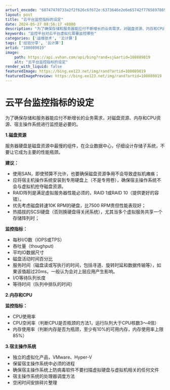 ```yaml
---
arturl_encode: "68747470733a2f2f626c6f672e:6373646e2e6e65742f77656978696e5f33373939313434362f:61727469636c652f64657461696c732f313038303839383139"
layout: post
title: "云平台监控指标的设定"
date: 2024-05-27 08:56:17 +0800
description: "为了确保存储和服务器能应付不断增长的业务需求，对磁盘资源、内存和CPU资源、宿主操作系统进行监控是必"
keywords: "监控平台对云平台虚拟化需要监控哪些"
categories: ['运维技术', '云计算']
tags: ['经验分享', '云计算']
artid: "108089819"
image:
    path: https://api.vvhan.com/api/bing?rand=sj&artid=108089819
    alt: "云平台监控指标的设定"
render_with_liquid: false
featuredImage: https://bing.ee123.net/img/rand?artid=108089819
featuredImagePreview: https://bing.ee123.net/img/rand?artid=108089819
---
```


# 云平台监控指标的设定

为了确保存储和服务器能应付不断增长的业务需求，对磁盘资源、内存和CPU资源、宿主操作系统进行监控是必要的。

**1.磁盘资源**
  
服务器硬盘是磁盘资源中最慢的组件，在企业数据中心，仔细设计存储子系统，不要让它成为主要的性能瓶颈。

**建议：**

* 使用SAN，即使预算不允许，也要确保磁盘资源争用不会导致虚拟机瘫痪；
* 应将宿主机操作系统安装到专用硬盘上（不是专用卷），确保宿主操作系统不会与虚拟机抢夺磁盘资源。
* RAID阵列是满足虚拟服务器性能必须的，RAID 1或RAID 10（提供更好的容错）。
* 优先考虑磁盘转速10K RPM的硬盘，比7500 RPM贵但性能表现好；
* 热插拔的SCSI硬盘（否则换硬盘得关闭系统），尤其当多个虚拟服务共享一个存储阵列时；

**监控指标：**

* 每秒I/O数（IOPS或TPS）
* 吞吐量（thoughput)
* 平均IO数据尺寸
* 磁盘活动时间百分比
* 服务时间（磁盘读或写执行的时间，包括寻道、旋转时延和数据传输等），如果该值超过20ms，一般认为会对上层应用产生影响。
* I/O等待队列长度
* 等待时间（队列中排队的时间）

**2.内存和CPU**

**监控指标：**

* CPU使用率
* CPU空闲率（判断CPU是否瓶颈的方法1，运行队列大于CPU核数3～4倍）
* 内存使用率（判断内存是否为瓶颈，至少有10%的可用内存，内存使用率上限85%）

**3.宿主操作系统**

* 独立的虚拟化产品，VMware、Hyper-V
* 保留宿主操作系统中必须的进程
* 确保宿主操作系统上防病毒软件不要扫描虚拟硬盘与虚拟机相关的任何文件
* 宿主操作系统的处理器调度方法
* 空闲时间安排碎片整理